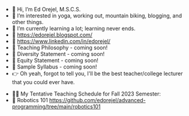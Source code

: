 - 👋 Hi, I’m Ed Orejel, M.S.C.S.
- 👀 I’m interested in yoga, working out, mountain biking, blogging, and other things.
- 🌱 I’m currently learning a lot; learning never ends.
- :pencil: https://edorejel.blogspot.com/
- :dart: https://www.linkedin.com/in/edorejel/
- :pencil: Teaching Philosophy - coming soon!
- :pencil: Diversity Statement - coming soon!
- :pencil: Equity Statement - coming soon!
- :pencil: Sample Syllabus - coming soon!
- :point_right: Oh yeah, forgot to tell you, I'll be the best teacher/college lecturer that you could ever have.


<!---
edorejel/edorejel is a ✨ special ✨ repository because its `README.md` (this file) appears on your GitHub profile.
You can click the Preview link to take a look at your changes.
--->

- :man_teacher: My Tentative Teaching Schedule for Fall 2023 Semester:
- :file_folder: Robotics 101 https://github.com/edorejel/advanced-programming/tree/main/robotics101
